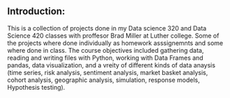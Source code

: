 ## Introduction:

This is a collection of projects done in my Data science 320 and Data Science 420 classes with proffesor Brad Miller at Luther college. Some of the projects where done individually as homework asssignemnts and some where done in class. The course objectives included gathering data, reading and writing files with Python, working with Data Frames and pandas, data visualization, and a vreity of different kinds of data anaysis (time series, risk analysis, sentiment analysis, market basket analysis, cohort analysis, geographic analysis, simulation, response models, Hypothesis testing).
